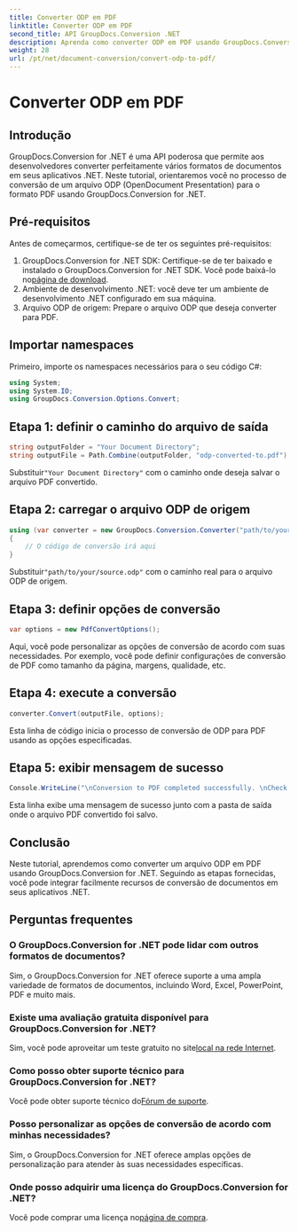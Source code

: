 ```yaml
---
title: Converter ODP em PDF
linktitle: Converter ODP em PDF
second_title: API GroupDocs.Conversion .NET
description: Aprenda como converter ODP em PDF usando GroupDocs.Conversion for .NET. Siga nosso guia passo a passo para uma conversão perfeita de documentos.
weight: 28
url: /pt/net/document-conversion/convert-odp-to-pdf/
---
```


# Converter ODP em PDF

## Introdução
GroupDocs.Conversion for .NET é uma API poderosa que permite aos desenvolvedores converter perfeitamente vários formatos de documentos em seus aplicativos .NET. Neste tutorial, orientaremos você no processo de conversão de um arquivo ODP (OpenDocument Presentation) para o formato PDF usando GroupDocs.Conversion for .NET.
## Pré-requisitos
Antes de começarmos, certifique-se de ter os seguintes pré-requisitos:
1.  GroupDocs.Conversion for .NET SDK: Certifique-se de ter baixado e instalado o GroupDocs.Conversion for .NET SDK. Você pode baixá-lo no[página de download](https://releases.groupdocs.com/conversion/net/).
2. Ambiente de desenvolvimento .NET: você deve ter um ambiente de desenvolvimento .NET configurado em sua máquina.
3. Arquivo ODP de origem: Prepare o arquivo ODP que deseja converter para PDF.

## Importar namespaces
Primeiro, importe os namespaces necessários para o seu código C#:
```csharp
using System;
using System.IO;
using GroupDocs.Conversion.Options.Convert;
```
## Etapa 1: definir o caminho do arquivo de saída
```csharp
string outputFolder = "Your Document Directory";
string outputFile = Path.Combine(outputFolder, "odp-converted-to.pdf");
```
 Substituir`"Your Document Directory"` com o caminho onde deseja salvar o arquivo PDF convertido.
## Etapa 2: carregar o arquivo ODP de origem
```csharp
using (var converter = new GroupDocs.Conversion.Converter("path/to/your/source.odp"))
{
    // O código de conversão irá aqui
}
```
 Substituir`"path/to/your/source.odp"` com o caminho real para o arquivo ODP de origem.
## Etapa 3: definir opções de conversão
```csharp
var options = new PdfConvertOptions();
```
Aqui, você pode personalizar as opções de conversão de acordo com suas necessidades. Por exemplo, você pode definir configurações de conversão de PDF como tamanho da página, margens, qualidade, etc.
## Etapa 4: execute a conversão
```csharp
converter.Convert(outputFile, options);
```
Esta linha de código inicia o processo de conversão de ODP para PDF usando as opções especificadas.
## Etapa 5: exibir mensagem de sucesso
```csharp
Console.WriteLine("\nConversion to PDF completed successfully. \nCheck output in {0}", outputFolder);
```
Esta linha exibe uma mensagem de sucesso junto com a pasta de saída onde o arquivo PDF convertido foi salvo.

## Conclusão
Neste tutorial, aprendemos como converter um arquivo ODP em PDF usando GroupDocs.Conversion for .NET. Seguindo as etapas fornecidas, você pode integrar facilmente recursos de conversão de documentos em seus aplicativos .NET.
## Perguntas frequentes
### O GroupDocs.Conversion for .NET pode lidar com outros formatos de documentos?
Sim, o GroupDocs.Conversion for .NET oferece suporte a uma ampla variedade de formatos de documentos, incluindo Word, Excel, PowerPoint, PDF e muito mais.
### Existe uma avaliação gratuita disponível para GroupDocs.Conversion for .NET?
 Sim, você pode aproveitar um teste gratuito no site[local na rede Internet](https://releases.groupdocs.com/).
### Como posso obter suporte técnico para GroupDocs.Conversion for .NET?
 Você pode obter suporte técnico do[Fórum de suporte](https://forum.groupdocs.com/c/conversion/11).
### Posso personalizar as opções de conversão de acordo com minhas necessidades?
Sim, o GroupDocs.Conversion for .NET oferece amplas opções de personalização para atender às suas necessidades específicas.
### Onde posso adquirir uma licença do GroupDocs.Conversion for .NET?
 Você pode comprar uma licença no[página de compra](https://purchase.groupdocs.com/buy).